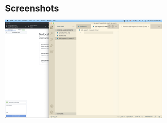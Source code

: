 # Screenshots
![Screenshot](https://github.com/HaoyuFu2/cse15l-lab-reports/blob/main/Screen%20Shot%202022-01-13%20at%202.14.26%20PM.png?raw=true)
